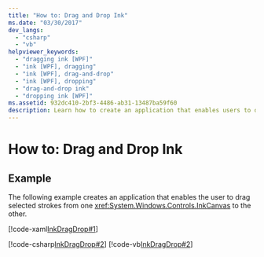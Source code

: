 ```yaml
---
title: "How to: Drag and Drop Ink"
ms.date: "03/30/2017"
dev_langs: 
  - "csharp"
  - "vb"
helpviewer_keywords: 
  - "dragging ink [WPF]"
  - "ink [WPF], dragging"
  - "ink [WPF], drag-and-drop"
  - "ink [WPF], dropping"
  - "drag-and-drop ink"
  - "dropping ink [WPF]"
ms.assetid: 932dc410-2bf3-4486-ab31-13487ba59f60
description: Learn how to create an application that enables users to drag selected strokes from one InkCanvas to the other.
---
```

# How to: Drag and Drop Ink
## Example  
 The following example creates an application that enables the user to drag selected strokes from one <xref:System.Windows.Controls.InkCanvas> to the other.  
  
 [!code-xaml[InkDragDrop#1](~/samples/snippets/csharp/VS_Snippets_Wpf/InkDragDrop/CSharp/Window1.xaml#1)]  
  
 [!code-csharp[InkDragDrop#2](~/samples/snippets/csharp/VS_Snippets_Wpf/InkDragDrop/CSharp/Window1.xaml.cs#2)]
 [!code-vb[InkDragDrop#2](~/samples/snippets/visualbasic/VS_Snippets_Wpf/InkDragDrop/VisualBasic/Window1.xaml.vb#2)]
